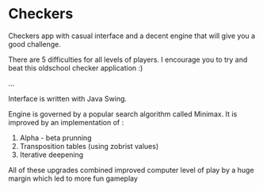 # Checkers
 
 Checkers app with casual interface and a decent engine that will give you a good challenge.
 
 There are 5 difficulties for all levels of players. I encourage you to try and beat this oldschool checker application :)
 
 ...
 
 Interface is written with Java Swing.
 
 Engine is governed by a popular search algorithm called Minimax. It is improved by an implementation of :
 1. Alpha - beta prunning
 2. Transposition tables (using zobrist values)
 3. Iterative deepening
 
 All of these upgrades combined improved computer level of play by a huge margin which led to more fun gameplay
